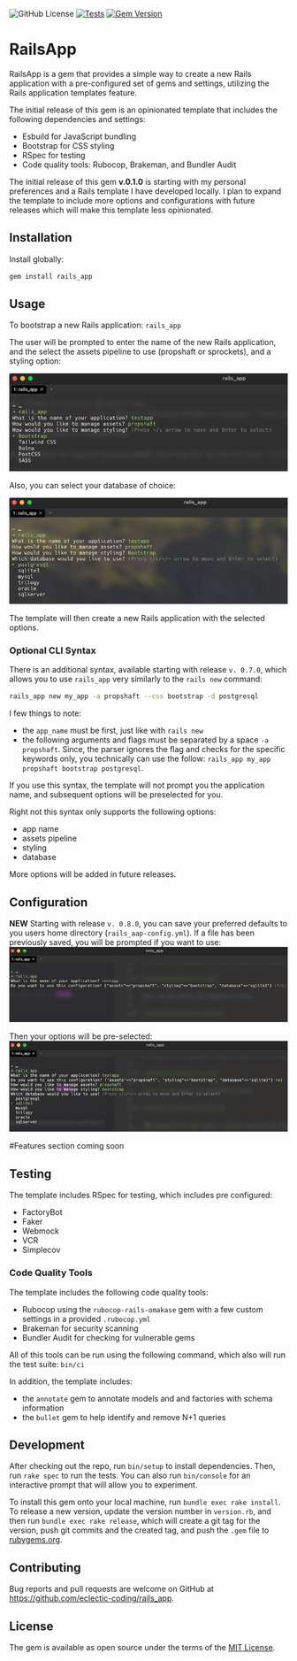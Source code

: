 ![GitHub License](https://img.shields.io/github/license/eclectic-coding/rails_app)
[![Tests](https://github.com/eclectic-coding/rails_app/actions/workflows/ci.yml/badge.svg)](https://github.com/eclectic-coding/rails_app/actions/workflows/ci.yml)
[![Gem Version](https://badge.fury.io/rb/rails_app.svg)](https://badge.fury.io/rb/rails_app)
# RailsApp

RailsApp is a gem that provides a simple way to create a new Rails application with a pre-configured set of gems and settings, utilizing the Rails application templates feature.

The initial release of this gem is an opinionated template that includes the following dependencies and settings:
- Esbuild for JavaScript bundling
- Bootstrap for CSS styling
- RSpec for testing
- Code quality tools: Rubocop, Brakeman, and Bundler Audit

The initial release of this gem **v.0.1.0** is starting with my personal preferences and a Rails template I have developed locally. I plan to expand the template to include more options and configurations with future releases which will make this template less opinionated.

## Installation
Install globally:
```bash
gem install rails_app
```

## Usage
To bootstrap a new Rails application: `rails_app`

The user will be prompted to enter the name of the new Rails application, and the select the assets pipeline to use (propshaft or sprockets), and a styling option:

![](assets/screenshot_cli.png)

Also, you can select your database of choice:

![](assets/screenshot_cli_db.png)

The template will then create a new Rails application with the selected options.

### Optional CLI Syntax

There is an additional syntax, available starting with release `v. 0.7.0`, which allows you to use `rails_app` very similarly to the `rails new` command:


```bash
rails_app new my_app -a propshaft --css bootstrap -d postgresql
```
I few things to note:
- the `app_name` must be first, just like with `rails new`
- the following arguments and flags must be separated by a space `-a propshaft`. Since, the parser ignores the flag and checks for the specific keywords only, you technically can use the follow: `rails_app my_app propshaft bootstrap postgresql`. 

If you use this syntax, the template will not prompt you the application name, and subsequent options will be preselected for you.

Right not this syntax only supports the following options:
- app name
- assets pipeline
- styling
- database

More options will be added in future releases.

## Configuration
**NEW** Starting with release `v. 0.8.0`, you can save your preferred defaults to you users home directory (`rails_aap-config.yml`).
If a file has been previously saved, you will be prompted if you want to use:
![](assets/screenshot_cli_readconfig.png)


Then your options will be pre-selected:
![](assets/screenshot_cli_useconfig.png)

#Features
section coming soon 


## Testing
The template includes RSpec for testing, which includes pre configured:
- FactoryBot
- Faker
- Webmock
- VCR
- Simplecov

### Code Quality Tools
The template includes the following code quality tools:
- Rubocop using the `rubocop-rails-omakase` gem with a few custom settings in a provided `.rubocop.yml`
- Brakeman for security scanning
- Bundler Audit for checking for vulnerable gems

All of this tools can be run using the following command, which also will run the test suite: `bin/ci`

In addition, the template includes:
- the `annotate` gem to annotate models and and factories with schema information
- the `bullet` gem to help identify and remove N+1 queries

## Development

After checking out the repo, run `bin/setup` to install dependencies. Then, run `rake spec` to run the tests. You can also run `bin/console` for an interactive prompt that will allow you to experiment.

To install this gem onto your local machine, run `bundle exec rake install`. To release a new version, update the version number in `version.rb`, and then run `bundle exec rake release`, which will create a git tag for the version, push git commits and the created tag, and push the `.gem` file to [rubygems.org](https://rubygems.org).

## Contributing

Bug reports and pull requests are welcome on GitHub at https://github.com/eclectic-coding/rails_app.

## License

The gem is available as open source under the terms of the [MIT License](https://opensource.org/licenses/MIT).
